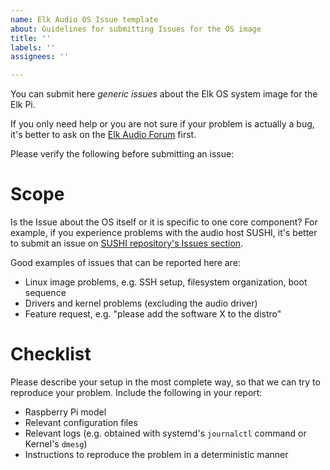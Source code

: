 ```yaml
---
name: Elk Audio OS Issue template
about: Guidelines for submitting Issues for the OS image
title: ''
labels: ''
assignees: ''

---
```


You can submit here _generic issues_ about the Elk OS system image for the Elk Pi.

If you only need help or you are not sure if your problem is actually a bug, it's better to ask on the [Elk Audio Forum](https://forum.elk.audio) first.

Please verify the following before submitting an issue:

# Scope
Is the Issue about the OS itself or it is specific to one core component? For example, if you experience problems with the audio host SUSHI, it's better to submit an issue on [SUSHI repository's Issues section](https://github.com/elk-audio/sushi/issues).

Good examples of issues that can be reported here are:
  * Linux image problems, e.g. SSH setup, filesystem organization, boot sequence
  * Drivers and kernel problems (excluding the audio driver)
  * Feature request, e.g. "please add the software X to the distro"

# Checklist

Please describe your setup in the most complete way, so that we can try to reproduce your problem.
Include the following in your report:

  * Raspberry Pi model
  * Relevant configuration files
  * Relevant logs (e.g. obtained with systemd's `journalctl` command or Kernel's `dmesg`)
  * Instructions to reproduce the problem in a deterministic manner
